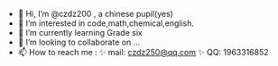 - 👋 Hi, I’m @czdz200 , a chinese pupil(yes)
- 👀 I’m interested in code,math,chemical,english.
- 🌱 I’m currently learning Grade six
- 💞️ I’m looking to collaborate on ...
- 📫 How to reach me :
✨     mail: czdz250@qq.com
✨     QQ: 1963316852

<!---
czdz200/czdz200 is a ✨ special ✨ repository because its `README.md` (this file) appears on your GitHub profile.
You can click the Preview link to take a look at your changes.
--->
